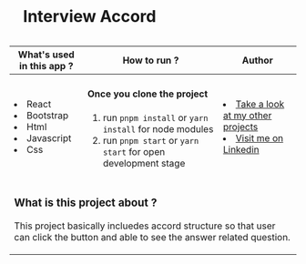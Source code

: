 

<div id="user-content-toc">
  <ul align="left">
    <summary><h1 style="display: inline-block">Interview Accord</h1></summary>
  </ul>
</div>

<table>
   <thead>
        <tr>
            <th>What's used in this app ?</th>
            <th>How to run ?</th>
            <th>Author</th>
        </tr>
    </thead>
  <tbody>
  <tr>
    <td> 
      <li> React  
      <li> Bootstrap
      <li> Html
      <li> Javascript
      <li> Css
    </td>
    <td>  <h4>Once you clone the project</h4>  
      
 1) run  `pnpm install`  or `yarn install` for node modules
 2) run `pnpm start` or `yarn start` for open development stage
    
   </td>
    <td> <li> <a href="https://github.com/kamilarici" target="_blank">Take a look at my other projects</a> <li> <a href="https://www.linkedin.com/in/kamil-arici/" target="_blank">Visit me on Linkedin</a> 
  </tr>
  <tr>
    <td colspan="3"><h3>What is this project about ?</h3> 
<p>
This project basically incluedes accord structure so that user can click the button and able to see the answer related question.
</p>
